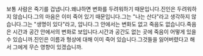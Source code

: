 보통 사람은 죽기를 겁냅니다.왜냐하면 변화를 두려워하기 때문입니다.진인은 두려워하지 않습니다.그의 마음은 이미 죽어 있기 때문입니다.그는 "나는 산다"라고 생각하지 않습니다.그는 "생명이 있다"라고, 압니다.그 안에서는 변화도 없고 죽음도 없습니다.죽음은 시간과 공간 안에서의 변화로 보입니다.시간과 공간도 없는 곳에 죽음이 어떻게 있을 수 있습니까.진인은 이름과 형상에 대해 이미 죽어 있습니다.그것들을 잃어버렸다고 해서 그에게 무슨 영향이 있겠습니까.